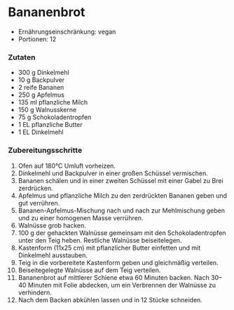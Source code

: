 # Bananenbrot

- Ernährungseinschränkung: vegan
- Portionen: 12

### Zutaten

- 300 g Dinkelmehl
- 10 g Backpulver
- 2 reife Bananen
- 250 g Apfelmus
- 135 ml pflanzliche Milch
- 150 g Walnusskerne
- 75 g Schokoladentropfen
- 1 EL pflanzliche Butter
- 1 EL Dinkelmehl

### Zubereitungsschritte

1. Ofen auf 180°C Umluft vorheizen.
2. Dinkelmehl und Backpulver in einer großen Schüssel vermischen.
3. Bananen schälen und in einer zweiten Schüssel mit einer Gabel zu Brei zerdrücken.
4. Apfelmus und pflanzliche Milch zu den zerdrückten Bananen geben und gut verrühren.
5. Bananen-Apfelmus-Mischung nach und nach zur Mehlmischung geben und zu einer homogenen Masse verrühren.
6. Walnüsse grob hacken.
7. 100 g der gehackten Walnüsse gemeinsam mit den Schokoladentropfen unter den Teig heben. Restliche Walnüsse beiseitelegen.
8. Kastenform (11x25 cm) mit pflanzlicher Butter einfetten und mit Dinkelmehl ausstauben.
9. Teig in die vorbereitete Kastenform geben und gleichmäßig verteilen.
10. Beiseitegelegte Walnüsse auf dem Teig verteilen.
11. Bananenbrot auf mittlerer Schiene etwa 60 Minuten backen. Nach 30–40 Minuten mit Folie abdecken, um ein Verbrennen der Walnüsse zu verhindern.
12. Nach dem Backen abkühlen lassen und in 12 Stücke schneiden.